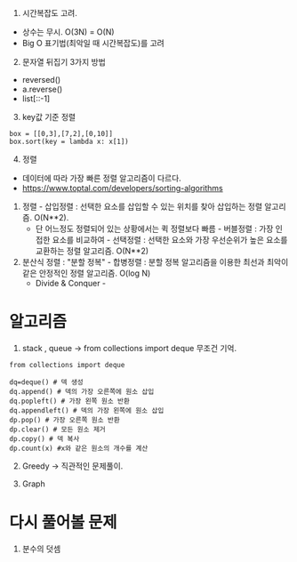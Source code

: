 1. 시간복잡도 고려.
  - 상수는 무시. O(3N) = O(N)
  - Big O 표기법(최악일 때 시간복잡도)를 고려

2. 문자열 뒤집기 3가지 방법
  - reversed()
  - a.reverse()
  - list[::-1]
  
3. key값 기준 정렬
~~~
box = [[0,3],[7,2],[0,10]]
box.sort(key = lambda x: x[1])
~~~

4. 정렬
  - 데이터에 따라 가장 빠른 정렬 알고리즘이 다르다.
  - https://www.toptal.com/developers/sorting-algorithms
  1. 정렬
    - 삽입정렬 : 선택한 요소를 삽입할 수 있는 위치를 찾아 삽입하는 정렬 알고리즘. O(N**2).
      - 단 어느정도 정렬되어 있는 상황에서는 퀵 정렬보다 빠름
    - 버블정렬 : 가장 인접한 요소를 비교하여 
    - 선택정렬 : 선택한 요소와 가장 우선순위가 높은 요소를 교환하는 정렬 알고리즘. O(N**2)
  2. 분산식 정렬 : "분할 정복"
    - 합병정렬 : 분할 정복 알고리즘을 이용한 최선과 최악이 같은 안정적인 정렬 알고리즘. O(log N)
      - Divide & Conquer
    - 

# 알고리즘
1. stack , queue -> from collections import deque 무조건 기억.  
~~~
from collections import deque

dq=deque() # 덱 생성
dq.append() # 덱의 가장 오른쪽에 원소 삽입
dq.popleft() # 가장 왼쪽 원소 반환
dq.appendleft() # 덱의 가장 왼쪽에 원소 삽입
dp.pop() # 가장 오른쪽 원소 반환
dp.clear() # 모든 원소 제거
dp.copy() # 덱 복사
dp.count(x) #x와 같은 원소의 개수를 계산
~~~

2. Greedy -> 직관적인 문제풀이.

3. Graph 
  
# 다시 풀어볼 문제
1. 분수의 덧셈

